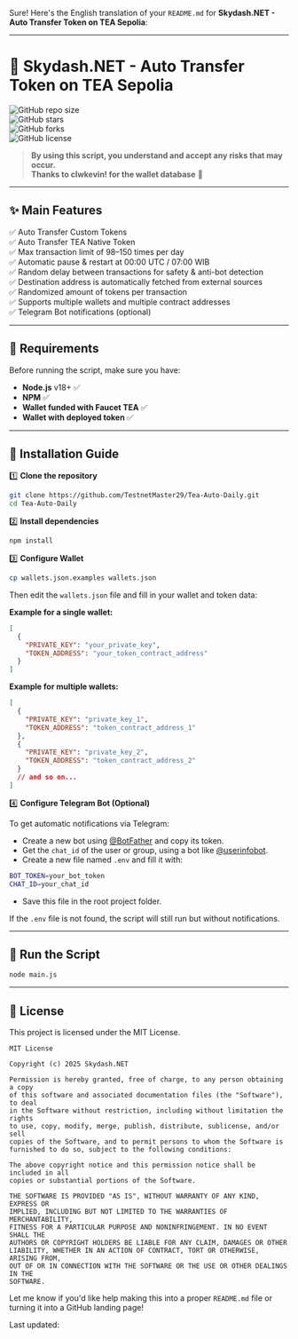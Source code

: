 Sure! Here's the English translation of your `README.md` for **Skydash.NET - Auto Transfer Token on TEA Sepolia**:

---

# 🚀 Skydash.NET - Auto Transfer Token on TEA Sepolia  
![GitHub repo size](https://img.shields.io/github/repo-size/adryan089/aet-auto?style=flat-square)  
![GitHub stars](https://img.shields.io/github/stars/adryan089/aet-auto?style=flat-square)  
![GitHub forks](https://img.shields.io/github/forks/adryan089/aet-auto?style=flat-square)  
![GitHub license](https://img.shields.io/github/license/adryan089/aet-auto?style=flat-square)  

> **By using this script, you understand and accept any risks that may occur.**  
> **Thanks to clwkevin! for the wallet database** 💙  

---

## ✨ Main Features  
✅ Auto Transfer Custom Tokens  
✅ Auto Transfer TEA Native Token  
✅ Max transaction limit of 98–150 times per day  
✅ Automatic pause & restart at 00:00 UTC / 07:00 WIB  
✅ Random delay between transactions for safety & anti-bot detection  
✅ Destination address is automatically fetched from external sources  
✅ Randomized amount of tokens per transaction  
✅ Supports multiple wallets and multiple contract addresses  
✅ Telegram Bot notifications (optional)

---

## 📌 Requirements  
Before running the script, make sure you have:  
- **Node.js** v18+ ✅  
- **NPM** ✅  
- **Wallet funded with Faucet TEA** ✅  
- **Wallet with deployed token** ✅

---

## 🔧 Installation Guide  
1️⃣ **Clone the repository**  
```bash
git clone https://github.com/TestnetMaster29/Tea-Auto-Daily.git
cd Tea-Auto-Daily
```

2️⃣ **Install dependencies**
```bash
npm install
```

3️⃣ **Configure Wallet**
```bash
cp wallets.json.examples wallets.json
```
Then edit the `wallets.json` file and fill in your wallet and token data:

**Example for a single wallet:**
```json
[
  {
    "PRIVATE_KEY": "your_private_key",
    "TOKEN_ADDRESS": "your_token_contract_address"
  }
]
```

**Example for multiple wallets:**
```json
[
  {
    "PRIVATE_KEY": "private_key_1",
    "TOKEN_ADDRESS": "token_contract_address_1"
  },
  {
    "PRIVATE_KEY": "private_key_2",
    "TOKEN_ADDRESS": "token_contract_address_2"
  }
  // and so on...
]
```

4️⃣ **Configure Telegram Bot (Optional)**

To get automatic notifications via Telegram:

- Create a new bot using [@BotFather](https://t.me/BotFather) and copy its token.
- Get the `chat_id` of the user or group, using a bot like [@userinfobot](https://t.me/userinfobot).
- Create a new file named `.env` and fill it with:
```bash
BOT_TOKEN=your_bot_token
CHAT_ID=your_chat_id
```
- Save this file in the root project folder.

If the `.env` file is not found, the script will still run but without notifications.

---

## 🚀 Run the Script

```bash
node main.js
```

---

## 📜 License

This project is licensed under the MIT License.

```
MIT License

Copyright (c) 2025 Skydash.NET

Permission is hereby granted, free of charge, to any person obtaining a copy
of this software and associated documentation files (the "Software"), to deal
in the Software without restriction, including without limitation the rights
to use, copy, modify, merge, publish, distribute, sublicense, and/or sell
copies of the Software, and to permit persons to whom the Software is
furnished to do so, subject to the following conditions:

The above copyright notice and this permission notice shall be included in all
copies or substantial portions of the Software.

THE SOFTWARE IS PROVIDED "AS IS", WITHOUT WARRANTY OF ANY KIND, EXPRESS OR
IMPLIED, INCLUDING BUT NOT LIMITED TO THE WARRANTIES OF MERCHANTABILITY,
FITNESS FOR A PARTICULAR PURPOSE AND NONINFRINGEMENT. IN NO EVENT SHALL THE
AUTHORS OR COPYRIGHT HOLDERS BE LIABLE FOR ANY CLAIM, DAMAGES OR OTHER
LIABILITY, WHETHER IN AN ACTION OF CONTRACT, TORT OR OTHERWISE, ARISING FROM,
OUT OF OR IN CONNECTION WITH THE SOFTWARE OR THE USE OR OTHER DEALINGS IN THE
SOFTWARE.
```

Let me know if you'd like help making this into a proper `README.md` file or turning it into a GitHub landing page!

Last updated:
